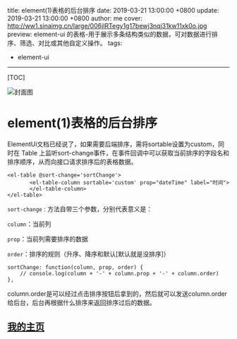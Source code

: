 title:  element(1)表格的后台排序
date: 2019-03-21 13:00:00 +0800
update: 2019-03-21 13:00:00 +0800
author: me
cover: http://ww1.sinaimg.cn/large/006jIRTegy1g17bewj3nqj31kw11xk0o.jpg
preview:  element-ui 的表格-用于展示多条结构类似的数据，可对数据进行排序、筛选、对比或其他自定义操作。
tags:

  -  element-ui

---



[TOC]

![封面图]()

# element(1)表格的后台排序

ElementUi文档已经说了，如果需要后端排序，需将sortable设置为custom，同时在 Table 上监听sort-change事件，在事件回调中可以获取当前排序的字段名和排序顺序，从而向接口请求排序后的表格数据。

```vue
<el-table @sort-change='sortChange'>
       <el-table-column sortable='custom' prop="dateTime" label="时间">
       </el-table-column>
</el-table>
```

`sort-change` : 方法自带三个参数，分别代表意义是：

`column`：当前列

`prop`：当前列需要排序的数据

`order`：排序的规则（升序、降序和默认[默认就是没排序]）

```vue
sortChange: function(column, prop, order) {
    // console.log(column + '-' + column.prop + '-' + column.order)
},
```

column.order是可以经过点击排序按钮后拿到的，然后就可以发送column.order给后台，后台再根据什么排序来返回排序过后的数据。

## [我的主页](https://suveng.github.io/blog/)




